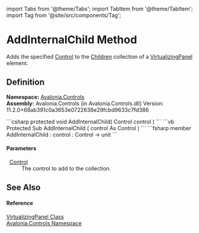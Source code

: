 import Tabs from '@theme/Tabs'; 
import TabItem from '@theme/TabItem'; 
import Tag from '@site/src/components/Tag'; 

# AddInternalChild Method


Adds the specified <a href="T_Avalonia_Controls_Control">Control</a> to the <a href="P_Avalonia_Controls_Panel_Children">Children</a> collection of a <a href="T_Avalonia_Controls_VirtualizingPanel">VirtualizingPanel</a> element.



## Definition
**Namespace:** <a href="N_Avalonia_Controls">Avalonia.Controls</a>  
**Assembly:** Avalonia.Controls (in Avalonia.Controls.dll) Version: 11.2.0+68ab391c0a3653e0722638e29fcbd9633c7fd386

<Tabs groupId="api-code-preview">
<TabItem value="csharp" label="C#">
```csharp
protected void AddInternalChild(
	Control control
)
```
</TabItem>
<TabItem value="vb" label="VB">
```vb
Protected Sub AddInternalChild ( 
	control As Control
)
```
</TabItem>
<TabItem value="fsharp" label="F#">
```fsharp
member AddInternalChild : 
        control : Control -> unit 
```
</TabItem>
</Tabs>



#### Parameters
<dl><dt>  <a href="T_Avalonia_Controls_Control">Control</a></dt><dd>The control to add to the collection.</dd></dl>

## See Also


#### Reference
<a href="T_Avalonia_Controls_VirtualizingPanel">VirtualizingPanel Class</a>  
<a href="N_Avalonia_Controls">Avalonia.Controls Namespace</a>  
